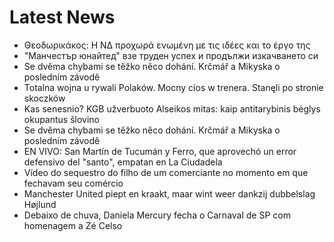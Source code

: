 # Latest News
-  Θεοδωρικάκος: Η ΝΔ προχωρά ενωμένη με τις ιδέες και το έργο της
-  "Манчестър юнайтед" взе труден успех и продължи изкачването си
-  Se dvěma chybami se těžko něco dohání. Krčmář a Mikyska o posledním závodě
-  Totalna wojna u rywali Polaków. Mocny cios w trenera. Stanęli po stronie skoczków
-  Kas senesnio? KGB užverbuoto Alseikos mitas: kaip antitarybinis bėglys okupantus šlovino
-  Se dvěma chybami se těžko něco dohání. Krčmář a Mikyska o posledním závodě
-  EN VIVO: San Martín de Tucumán y Ferro, que aprovechó un error defensivo del "santo", empatan en La Ciudadela
-  Vídeo do sequestro do filho de um comerciante no momento em que fechavam seu comércio
-  Manchester United piept en kraakt, maar wint weer dankzij dubbelslag Højlund
-  Debaixo de chuva, Daniela Mercury fecha o Carnaval de SP com homenagem a Zé Celso
